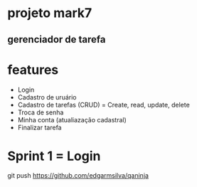 

# projeto mark7
## gerenciador de tarefa

# features 
* Login
* Cadastro de uruário
* Cadastro de tarefas (CRUD) = Create, read, update, delete
* Troca de senha
* Minha conta (atualiazação cadastral)
* Finalizar tarefa

# Sprint 1 = Login

<!--
instalar o xvfb para o chrome
sudo apt-get install xvfb

-- instalar o chromedriver: roda tudo de uma vez

sudo apt-get install unzip
wget -N http://chromedriver.storage.googleapis.com/2.26/chromedriver_linux64.zip
unzip chromedriver_linux64.zip
chmod +x chromedriver
sudo mv -f chromedriver /usr/local/share/chromedriver
sudo ln -s /usr/local/share/chromedriver /usr/local/bin/chromedriver
sudo ln -s /usr/local/share/chromedriver /usr/bin/chromedriver -->


git push https://github.com/edgarmsilva/qaninja
